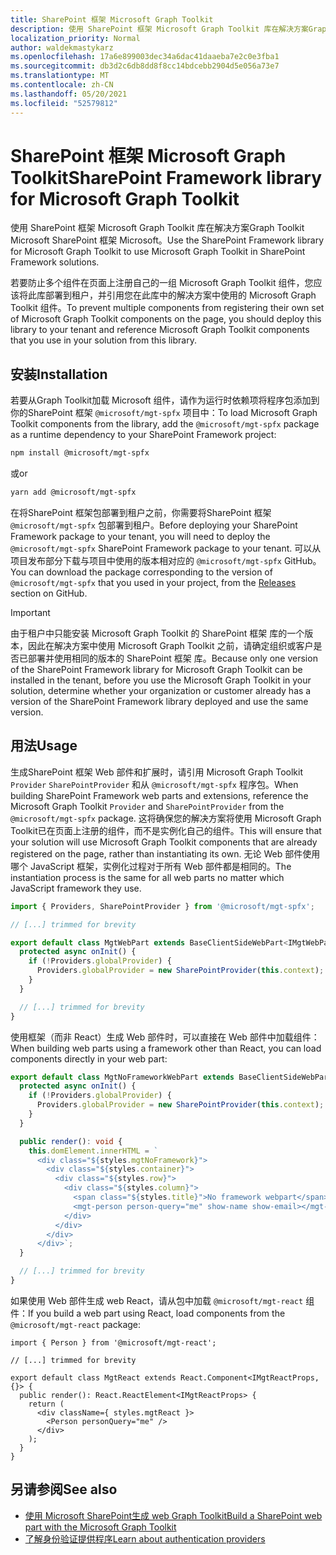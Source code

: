```yaml
---
title: SharePoint 框架 Microsoft Graph Toolkit
description: 使用 SharePoint 框架 Microsoft Graph Toolkit 库在解决方案Graph Toolkit Microsoft SharePoint 框架 Microsoft。
localization_priority: Normal
author: waldekmastykarz
ms.openlocfilehash: 17a6e899003dec34a6dac41daaeba7e2c0e3fba1
ms.sourcegitcommit: db3d2c6db8dd8f8cc14bdcebb2904d5e056a73e7
ms.translationtype: MT
ms.contentlocale: zh-CN
ms.lasthandoff: 05/20/2021
ms.locfileid: "52579812"
---
```

# <a name="sharepoint-framework-library-for-microsoft-graph-toolkit"></a><span data-ttu-id="65a7f-103">SharePoint 框架 Microsoft Graph Toolkit</span><span class="sxs-lookup"><span data-stu-id="65a7f-103">SharePoint Framework library for Microsoft Graph Toolkit</span></span>

<span data-ttu-id="65a7f-104">使用 SharePoint 框架 Microsoft Graph Toolkit 库在解决方案Graph Toolkit Microsoft SharePoint 框架 Microsoft。</span><span class="sxs-lookup"><span data-stu-id="65a7f-104">Use the SharePoint Framework library for Microsoft Graph Toolkit to use Microsoft Graph Toolkit in SharePoint Framework solutions.</span></span>

<span data-ttu-id="65a7f-105">若要防止多个组件在页面上注册自己的一组 Microsoft Graph Toolkit 组件，您应该将此库部署到租户，并引用您在此库中的解决方案中使用的 Microsoft Graph Toolkit 组件。</span><span class="sxs-lookup"><span data-stu-id="65a7f-105">To prevent multiple components from registering their own set of Microsoft Graph Toolkit components on the page, you should deploy this library to your tenant and reference Microsoft Graph Toolkit components that you use in your solution from this library.</span></span>

## <a name="installation"></a><span data-ttu-id="65a7f-106">安装</span><span class="sxs-lookup"><span data-stu-id="65a7f-106">Installation</span></span>

<span data-ttu-id="65a7f-107">若要从Graph Toolkit加载 Microsoft 组件，请作为运行时依赖项将程序包添加到你的SharePoint 框架 `@microsoft/mgt-spfx` 项目中：</span><span class="sxs-lookup"><span data-stu-id="65a7f-107">To load Microsoft Graph Toolkit components from the library, add the `@microsoft/mgt-spfx` package as a runtime dependency to your SharePoint Framework project:</span></span>

```bash
npm install @microsoft/mgt-spfx
```

<span data-ttu-id="65a7f-108">或</span><span class="sxs-lookup"><span data-stu-id="65a7f-108">or</span></span>

```bash
yarn add @microsoft/mgt-spfx
```

<span data-ttu-id="65a7f-109">在将SharePoint 框架包部署到租户之前，你需要将SharePoint 框架 `@microsoft/mgt-spfx` 包部署到租户。</span><span class="sxs-lookup"><span data-stu-id="65a7f-109">Before deploying your SharePoint Framework package to your tenant, you will need to deploy the `@microsoft/mgt-spfx` SharePoint Framework package to your tenant.</span></span> <span data-ttu-id="65a7f-110">可以从项目发布部分下载与项目中使用的版本相对应的 `@microsoft/mgt-spfx` GitHub。 [](https://github.com/microsoftgraph/microsoft-graph-toolkit/releases)</span><span class="sxs-lookup"><span data-stu-id="65a7f-110">You can download the package corresponding to the version of `@microsoft/mgt-spfx` that you used in your project, from the [Releases](https://github.com/microsoftgraph/microsoft-graph-toolkit/releases) section on GitHub.</span></span>

>[!IMPORTANT]
><span data-ttu-id="65a7f-111">由于租户中只能安装 Microsoft Graph Toolkit 的 SharePoint 框架 库的一个版本，因此在解决方案中使用 Microsoft Graph Toolkit 之前，请确定组织或客户是否已部署并使用相同的版本的 SharePoint 框架 库。</span><span class="sxs-lookup"><span data-stu-id="65a7f-111">Because only one version of the SharePoint Framework library for Microsoft Graph Toolkit can be installed in the tenant, before you use the Microsoft Graph Toolkit in your solution, determine whether your organization or customer already has a version of the SharePoint Framework library deployed and use the same version.</span></span>

## <a name="usage"></a><span data-ttu-id="65a7f-112">用法</span><span class="sxs-lookup"><span data-stu-id="65a7f-112">Usage</span></span>

<span data-ttu-id="65a7f-113">生成SharePoint 框架 Web 部件和扩展时，请引用 Microsoft Graph Toolkit `Provider` `SharePointProvider` 和从 `@microsoft/mgt-spfx` 程序包。</span><span class="sxs-lookup"><span data-stu-id="65a7f-113">When building SharePoint Framework web parts and extensions, reference the Microsoft Graph Toolkit `Provider` and `SharePointProvider` from the `@microsoft/mgt-spfx` package.</span></span> <span data-ttu-id="65a7f-114">这将确保您的解决方案将使用 Microsoft Graph Toolkit已在页面上注册的组件，而不是实例化自己的组件。</span><span class="sxs-lookup"><span data-stu-id="65a7f-114">This will ensure that your solution will use Microsoft Graph Toolkit components that are already registered on the page, rather than instantiating its own.</span></span> <span data-ttu-id="65a7f-115">无论 Web 部件使用哪个 JavaScript 框架，实例化过程对于所有 Web 部件都是相同的。</span><span class="sxs-lookup"><span data-stu-id="65a7f-115">The instantiation process is the same for all web parts no matter which JavaScript framework they use.</span></span>

```ts
import { Providers, SharePointProvider } from '@microsoft/mgt-spfx';

// [...] trimmed for brevity

export default class MgtWebPart extends BaseClientSideWebPart<IMgtWebPartProps> {
  protected async onInit() {
    if (!Providers.globalProvider) {
      Providers.globalProvider = new SharePointProvider(this.context);
    }
  }

  // [...] trimmed for brevity
}
```

<span data-ttu-id="65a7f-116">使用框架（而非 React）生成 Web 部件时，可以直接在 Web 部件中加载组件：</span><span class="sxs-lookup"><span data-stu-id="65a7f-116">When building web parts using a framework other than React, you can load components directly in your web part:</span></span>

```ts
export default class MgtNoFrameworkWebPart extends BaseClientSideWebPart<IMgtNoFrameworkWebPartProps> {
  protected async onInit() {
    if (!Providers.globalProvider) {
      Providers.globalProvider = new SharePointProvider(this.context);
    }
  }

  public render(): void {
    this.domElement.innerHTML = `
      <div class="${styles.mgtNoFramework}">
        <div class="${styles.container}">
          <div class="${styles.row}">
            <div class="${styles.column}">
              <span class="${styles.title}">No framework webpart</span>
              <mgt-person person-query="me" show-name show-email></mgt-person>
            </div>
          </div>
        </div>
      </div>`;
  }

  // [...] trimmed for brevity
}
```

<span data-ttu-id="65a7f-117">如果使用 Web 部件生成 web React，请从包中加载 `@microsoft/mgt-react` 组件：</span><span class="sxs-lookup"><span data-stu-id="65a7f-117">If you build a web part using React, load components from the `@microsoft/mgt-react` package:</span></span>

```tsx
import { Person } from '@microsoft/mgt-react';

// [...] trimmed for brevity

export default class MgtReact extends React.Component<IMgtReactProps, {}> {
  public render(): React.ReactElement<IMgtReactProps> {
    return (
      <div className={ styles.mgtReact }>
        <Person personQuery="me" />
      </div>
    );
  }
}
```

## <a name="see-also"></a><span data-ttu-id="65a7f-118">另请参阅</span><span class="sxs-lookup"><span data-stu-id="65a7f-118">See also</span></span>

* [<span data-ttu-id="65a7f-119">使用 Microsoft SharePoint生成 web Graph Toolkit</span><span class="sxs-lookup"><span data-stu-id="65a7f-119">Build a SharePoint web part with the Microsoft Graph Toolkit</span></span>](./build-a-sharepoint-web-part.md)
* [<span data-ttu-id="65a7f-120">了解身份验证提供程序</span><span class="sxs-lookup"><span data-stu-id="65a7f-120">Learn about authentication providers</span></span>](../providers/providers.md)
